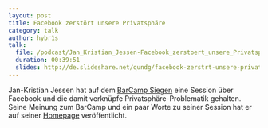 ```yaml
---
layout: post
title: Facebook zerstört unsere Privatsphäre
category: talk
author: hybr1s
talk:
  file: /podcast/Jan_Kristian_Jessen-Facebook_zerstoert_unsere_Privatsphare.mp3
  duration: 00:39:51
  slides: http://de.slideshare.net/qundg/facebook-zerstrt-unsere-privatsphre-ja
---
```

Jan-Kristian Jessen hat auf dem [BarCamp Siegen](http://barcamp-siegen.de/) eine Session über Facebook und die damit verknüpfe Privatsphäre-Problematik gehalten.  
Seine Meinung zum BarCamp und ein paar Worte zu seiner Session hat er auf seiner [Homepage](http://quaentchen-und-glueck.de/projekt/barcamp-siegen-2012-ein-raum-voller-erstis/) veröffentlicht.
